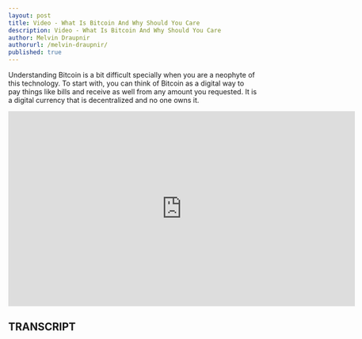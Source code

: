 ```yaml
---
layout: post
title: Video - What Is Bitcoin And Why Should You Care
description: Video - What Is Bitcoin And Why Should You Care
author: Melvin Draupnir
authorurl: /melvin-draupnir/
published: true
---
```


<p>Understanding Bitcoin is a bit difficult specially when you are a neophyte of this technology. To start with, you can think of Bitcoin as a digital way to pay things like bills and receive as well from any amount you requested. It is a digital currency that is decentralized and no one owns it.</p>

<center><iframe width="700" height="394" src="https://www.youtube.com/embed/NKSQdhxnvCc" frameborder="0" allowfullscreen></iframe></center>

<h2>TRANSCRIPT</h2>
